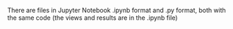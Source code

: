 There are files in Jupyter Notebook .ipynb format and .py format, both with the same code (the views and results are in the .ipynb file)
